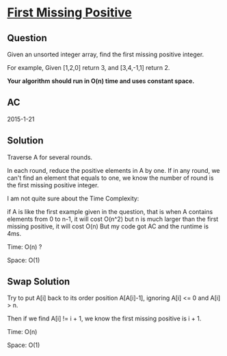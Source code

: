 # [First Missing Positive ](https://oj.leetcode.com/problems/first-missing-positive/)

## Question
Given an unsorted integer array, find the first missing positive integer.

For example,
Given [1,2,0] return 3,
and [3,4,-1,1] return 2.

**Your algorithm should run in O(n) time and uses constant space.**


## AC
2015-1-21

## Solution

Traverse A for several rounds.

In each round, reduce the positive elements in A by one. If in any round, we can't find an element that equals to one, we know the number of round is the first missing positive integer.

I am not quite sure about the Time Complexity:

if A is like the first example given in the question, that is when A contains elements from 0 to n-1, it will cost O(n^2)
but n is much larger than the first missing positive, it will cost O(n)
But my code got AC and the runtime is 4ms.

Time: O(n) ?

Space: O(1) 

## Swap Solution

Try to put A[i] back to its order position A[A[i]-1], ignoring A[i] <= 0 and A[i] > n.

Then if we find A[i] != i + 1, we know the first missing positive is i + 1.

Time: O(n)

Space: O(1) 